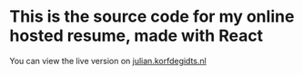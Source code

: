 # This is the source code for my online hosted resume, made with React
You can view the live version on [julian.korfdegidts.nl](julian.korfdegidts.nl)
